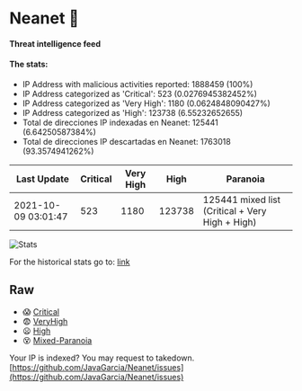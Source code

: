 # Neanet :hocho:
#### Threat intelligence feed
#### The stats:

- IP Address with malicious activities reported: 1888459 (100%)
- IP Address categorized as 'Critical':  523 (0.0276945382452%)
- IP Address categorized as 'Very High':  1180 (0.0624848090427%)
- IP Address categorized as 'High':  123738 (6.55232652655)
- Total de direcciones IP indexadas en Neanet:  125441 (6.64250587384%)
- Total de direcciones IP descartadas en Neanet:  1763018 (93.3574941262%)

| Last Update | Critical | Very High | High | Paranoia |
| --- | --- | --- | --- | --- |
| 2021-10-09 03:01:47 | 523 | 1180 | 123738 | 125441 mixed list (Critical + Very High + High)|

![Stats](https://docs.google.com/spreadsheets/d/e/2PACX-1vSnaNMIXVabIpDJjufMlzH7poXnshF3mgd8Is1g9ytUEzVsP5my4Trn8f-xkoLLQ38xpL3HtmUexLo6/pubchart?oid=501124687&format=image)

For the historical stats go to: [link](/stats.csv)
## Raw
- :scream: [Critical](https://raw.githubusercontent.com/JavaGarcia/Neanet/master/blacklists/neanet_critical.txt)
- :fearful: [VeryHigh](https://raw.githubusercontent.com/JavaGarcia/Neanet/master/blacklists/neanet_veryHigh.txtt)
- :frowning: [High](https://raw.githubusercontent.com/JavaGarcia/Neanet/master/blacklists/neanet_high.txt)
- :dizzy_face: [Mixed-Paranoia](https://raw.githubusercontent.com/JavaGarcia/Neanet/master/blacklists/neanet_all.txt)


Your IP is indexed? You may request to takedown. [https://github.com/JavaGarcia/Neanet/issues](https://github.com/JavaGarcia/Neanet/issues)
















































































































































































































































































































































































































































































































































































































































































































































































































































































































































































































































































































































































































































































































































































































































































































































































































































































































































































































































































































































































































































































































































































































































































































































































































































































































































































































































































































































































































































































































































































































































































































































































































































































































































































































































































































































































































































































































































































































































































































































































































































































































































































































































































































































































































































































































































































































































































































































































































































































































































































































































































































































































































































































































































































































































































































































































































































































































































































































































































































































































































































































































































































































































































































































































































































































































































































































































































































































































































































































































































































































































































































































































































































































































































































































































































































































































































































































































































































































































































































































































































































































































































































































































































































































































































































































































































































































































































































































































































































































































































































































































































































































































































































































































































































































































































































































